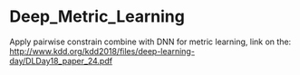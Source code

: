 # Deep_Metric_Learning

Apply pairwise constrain combine with DNN for metric learning, link on the: http://www.kdd.org/kdd2018/files/deep-learning-day/DLDay18_paper_24.pdf
